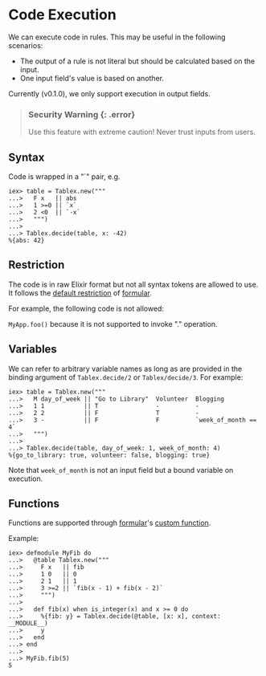 # Code Execution

We can execute code in rules. This may be useful in the following scenarios:

- The output of a rule is not literal but should be calculated based on the input.
- One input field's value is based on another.

Currently (v0.1.0), we only support execution in output fields.

> ### Security Warning {: .error}
> Use this feature with extreme caution! Never trust inputs from users.

## Syntax

Code is wrapped in a "\`" pair, e.g.

    iex> table = Tablex.new("""
    ...>   F x   || abs
    ...>   1 >=0 || `x`
    ...>   2 <0  || `-x`
    ...>   """)
    ...>
    ...> Tablex.decide(table, x: -42)
    %{abs: 42}

## Restriction

The code is in raw Elixir format but not all syntax tokens are allowed to use. It follows the [default restriction](https://hexdocs.pm/formular/Formular.html#module-kernel-functions-and-macros) of [formular][].

For example, the following code is not allowed:

`MyApp.foo()` because it is not supported to invoke "." operation.

## Variables

We can refer to arbitrary variable names as long as are provided in the binding argument of `Tablex.decide/2` or `Tablex/decide/3`. For example:

    iex> table = Tablex.new("""
    ...>   M day_of_week || "Go to Library"  Volunteer  Blogging
    ...>   1 1           || T                -          -
    ...>   2 2           || F                T          -
    ...>   3 -           || F                F          `week_of_month == 4`
    ...>   """)
    ...>
    ...> Tablex.decide(table, day_of_week: 1, week_of_month: 4)
    %{go_to_library: true, volunteer: false, blogging: true}

Note that `week_of_month` is not an input field but a bound variable on execution.

## Functions

Functions are supported through [formular][]'s [custom function](https://hexdocs.pm/formular/Formular.html#module-custom-functions).

Example:

    iex> defmodule MyFib do
    ...>   @table Tablex.new("""
    ...>     F x   || fib
    ...>     1 0   || 0
    ...>     2 1   || 1
    ...>     3 >=2 || `fib(x - 1) + fib(x - 2)`
    ...>     """)
    ...>
    ...>   def fib(x) when is_integer(x) and x >= 0 do
    ...>     %{fib: y} = Tablex.decide(@table, [x: x], context: __MODULE__)
    ...>     y
    ...>   end
    ...> end
    ...>
    ...> MyFib.fib(5)
    5

[Formular]: https://github.com/qhwa/formular
